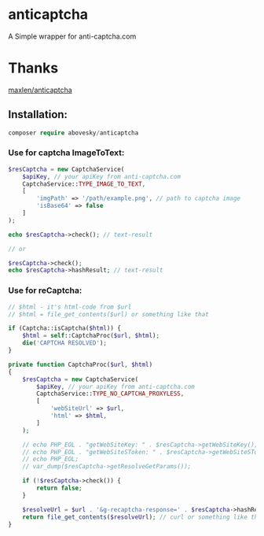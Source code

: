 # anticaptcha

A Simple wrapper for anti-captcha.com

# Thanks

[maxlen/anticaptcha](https://github.com/maxlen/anticaptcha)

## Installation:
```php
composer require abovesky/anticaptcha
```

### Use for captcha ImageToText:

```php
$resCaptcha = new CaptchaService(
    $apiKey, // your apiKey from anti-captcha.com
    CaptchaService::TYPE_IMAGE_TO_TEXT,
    [
        'imgPath' => '/path/example.png', // path to captcha image
        'isBase64' => false
    ]
);

echo $resCaptcha->check(); // text-result

// or

$resCaptcha->check();
echo $resCaptcha->hashResult; // text-result
```

### Use for reCaptcha:

```php
// $html - it's html-code from $url
// $html = file_get_contents($url) or something like that

if (Captcha::isCaptcha($html)) {
    $html = self::CaptchaProc($url, $html);
    die('CAPTCHA RESOLVED');
}

private function CaptchaProc($url, $html)
{
    $resCaptcha = new CaptchaService(
        $apiKey, // your apiKey from anti-captcha.com
        CaptchaService::TYPE_NO_CAPTCHA_PROXYLESS,
        [
            'webSiteUrl' => $url,
            'html' => $html,
        ]
    );

    // echo PHP_EOL . "getWebSiteKey: " . $resCaptcha->getWebSiteKey();
    // echo PHP_EOL . "getWebSiteSToken: " . $resCaptcha->getWebSiteSToken();
    // echo PHP_EOL;
    // var_dump($resCaptcha->getResolveGetParams());

    if (!$resCaptcha->check()) {
        return false;
    }

    $resolveUrl = $url . '&g-recaptcha-response=' . $resCaptcha->hashResult;
    return file_get_contents($resolveUrl); // curl or something like that
}
```
